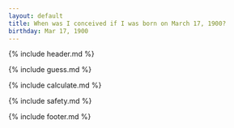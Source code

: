 ```yaml
---
layout: default
title: When was I conceived if I was born on March 17, 1900?
birthday: Mar 17, 1900
---
```


{% include header.md %}

{% include guess.md %}

{% include calculate.md %}

{% include safety.md %}

{% include footer.md %}



